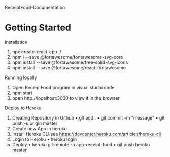 ReceiptFood-Documentation

# Getting Started 

Installation
1. npx create-react-app ./
2. npm i --save @fortawesome/fontawesome-svg-core
3. npm install --save @fortawesome/free-solid-svg-icons
4. npm install --save @fortawesome/react-fontawesome

Running locally
1. Open ReceiptFood program in visual studio code
2. npm start 
3. open http://localhost:3000 to view it in the browser 

Deploy to Heroku
1. Creating Repository in Github
• git add .
• git commit -m "message"
• git push -u origin master
2. Create new App in heroku
3. Install Heroku CLI see https://devcenter.heroku.com/articles/heroku-cli
4. Login to Heroku 
• heroku login
5. Deploy
• heroku git:remote -a app-receipt-food
• git push heroku master
